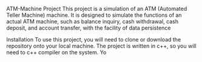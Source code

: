 ATM-Machine Project
This project is a simulation of an ATM (Automated Teller Machine) machine. It is designed to simulate the functions of an actual ATM machine, such as balance inquiry, cash withdrawal, cash deposit, and account transfer, with the facility of data persistence

Installation
To use this project, you will need to clone or download the repository onto your local machine. The project is written in c++, so you will need to c++ compiler on the system. Yo
